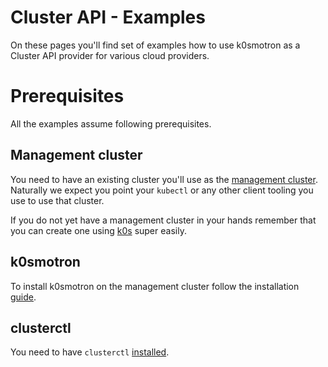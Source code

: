 # Cluster API - Examples

On these pages you'll find set of examples how to use k0smotron as a Cluster API provider for various cloud providers.

# Prerequisites

All the examples assume following prerequisites.

## Management cluster

You need to have an existing cluster you'll use as the [management cluster](https://cluster-api.sigs.k8s.io/reference/glossary.html#management-cluster). Naturally we expect you point your `kubectl` or any other client tooling you use to use that cluster.

If you do not yet have a management cluster in your hands remember that you can create one using [k0s](https://docs.k0sproject.io/stable/install/) super easily.

## k0smotron

To install k0smotron on the management cluster follow the installation [guide](install.md).

## clusterctl

You need to have `clusterctl` [installed](https://cluster-api.sigs.k8s.io/user/quick-start.html#install-clusterctl).


